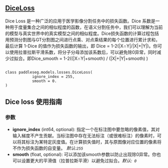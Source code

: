 ## [DiceLoss](../../../paddleseg/models/losses/dice_loss.py)
Dice Loss 是一种广泛的应用于医学影像分割任务中的损失函数。Dice 系数是一种用于度量集合之间的相似程度的函数，在语义分割任务中，我们可以理解为当前的模型与真实世界中的真实模型之间的相似程度。Dice损失函数的计算过程包括用预测分割图与GT分割图之间进行点乘、对点乘结果的每个位置进行累计求和，最后计算 1-Dice 的值作为损失函数的输出，即 Dice = 1-2(|X∩Y|/|X|+|Y|)。你可以使用拉普拉斯平滑系数，将分子分母添加该系数后，可以避免除0异常，同时减少过拟合。即Dice_smooth = 1-2((|X∩Y|+smooth) / (|X|+|Y|+smooth) )
```python。

class paddleseg.models.losses.DiceLoss(
            ignore_index = 255, 
            smooth = 0.
)
```

## Dice loss 使用指南

### 参数
* **ignore_index**  (int64, optional): 指定一个在标注图中要忽略的像素值，其对输入梯度不产生贡献。当标注图中存在无法标注（或很难标注）的像素时，可以将其标注为某特定灰度值。在计算损失值时，其与原图像对应位置的像素将不作为损失函数的自变量。 *默认:``255``*
* **smooth** (float, optional): 可以添加该smooth参数以防止出现除0异常。你也可以设置更大的平滑值（拉普拉斯平滑）以避免过拟合。*默认:`` 0``*